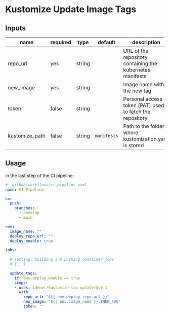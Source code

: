 # Kustomize Update Image Tags

## Inputs

| name          | required | type   | default         | description |
| ------------  | ---      | ------ | --------------- | ----------- |
| repo_url      | yes      | string |                 | URL of the repository containing the kubernetes manifests
| new_image     | yes      | string |                 | Image name with the new tag
| token         | false    | string |                 | Personal access token (PAT) used to fetch the repository
| kustomize_path| false    | string | `manifests`     | Path to the folder where kustomization.yaml is stored

## Usage

In the last step of the CI pipeline:

```yaml
# .github/workflows/ci-pipeline.yaml
name: CI Pipeline

on:
  push:
    branches:
      - develop
      - main

env:
  image_name: ""
  deploy_repo_url: ""
  deploy_enable: true

jobs:
  
  # Testing, building and pushing container jobs
  # [...]

  update_tags:
    if: env.deploy_enable == true
    steps:
    - uses: idener/kustomize-tag-updater@v0.1
      with:
        repo_url: "${{ env.deploy_repo_url }}"
        new_image: "${{ env.image_name }}:$NEW_TAG"
        token: ""

```
